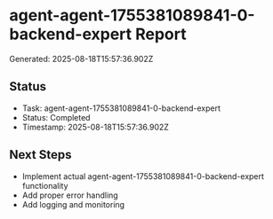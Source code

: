 # agent-agent-1755381089841-0-backend-expert Report

Generated: 2025-08-18T15:57:36.902Z

## Status
- Task: agent-agent-1755381089841-0-backend-expert
- Status: Completed
- Timestamp: 2025-08-18T15:57:36.902Z

## Next Steps
- Implement actual agent-agent-1755381089841-0-backend-expert functionality
- Add proper error handling
- Add logging and monitoring
